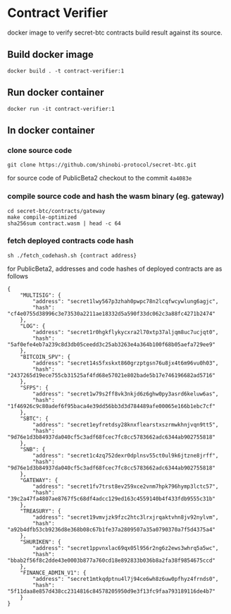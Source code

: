 # Contract Verifier

docker image to verify secret-btc contracts build result against its source.

## Build docker image

```
docker build . -t contract-verifier:1
```


## Run docker container

```
docker run -it contract-verifier:1
```

## In docker container

### clone source code
```
git clone https://github.com/shinobi-protocol/secret-btc.git
```

for source code of PublicBeta2 checkout to the commit `4a4083e
`

### compile source code and hash the wasm binary (eg. gateway)
```
cd secret-btc/contracts/gateway
make compile-optimized
sha256sum contract.wasm | head -c 64
```

### fetch deployed contracts code hash 

```
sh ./fetch_codehash.sh {contract address}
```

for PublicBeta2, addresses and code hashes of deployed contracts are as follows 

```
{
    "MULTISIG": {
        "address": "secret1lwy567p3zhah0pwpc78n2lcqfwcywlung6agjc",
        "hash": "cf4e0755d38996c3e73530a2211ae18332d5a590f33dc062c3a88fc4271b2474"
    },
    "LOG": {
        "address": "secret1r0hgkflykycxra2l70xtp37aljqm8uc7ucjqt0",
        "hash": "5af0efe4eb7a239c8d3db05ceedd3c25ab3263e4a364b100f68b05aefa729ee9"
    },
    "BITCOIN_SPV": {
        "address": "secret14s5fxskxt860grzptgsn76u8jx4t6m96vu0h03",
        "hash": "2437265d19ece755cb31525af4fd68e57021e802bade5b17e746196682ad5716"
    },
    "SFPS": {
        "address": "secret1w79s2ff8vk3nkjd6z6ghw0py3asrd6keluw6as",
        "hash": "1f46926c9c80adef6f95baca4e39dd56bb3d3d784489afe00065e166b1ebc7cf"
    },
    "SBTC": {
        "address": "secret1eyfretdsy28knxflearstxszrmwkhnjvqn9tt5",
        "hash": "9d76e1d3b84937da040cf5c3adf68fcec7fc8cc5783662adc6344ab902755818"
    },
    "SNB": {
        "address": "secret1c4zq752dexr0dplnsv55ct0ul9k6jtzne8jrff",
        "hash": "9d76e1d3b84937da040cf5c3adf68fcec7fc8cc5783662adc6344ab902755818"
    },
    "GATEWAY": {
        "address": "secret1fv7trst8ev259xce2vnm7hpk796hymp3lctc57",
        "hash": "39c2a47fa4807ae8767f5c68df4adcc129ed163c4559140b4f433fdb9555c31b"
    },
    "TREASURY": {
        "address": "secret19vmvjzk9fzc2htc3lrxjrqaktvhn8jv92nylvm",
        "hash": "a92b4dfb53cb9236d8e368b08c67b1fe37a2809507a35a0790370a7f5d4375a4"
    },
    "SHURIKEN": {
        "address": "secret1ppvnxlac69qx05l956r2ng6z2ews3whrq5a5wc",
        "hash": "bbab2f56f8c2dde43e0003b877a760cd18e892833b036b8a2fa38f9854675ccd"
    },
    "FINANCE_ADMIN_V1": {
        "address": "secret1mtkqdptnu4l7j94ce6wh8z6uw0pfhyz4frnds0",
        "hash": "5f11daa8e857d438cc2314816c84578205950d9e3f13fc9faa793189116de4b7"
    }
}
```